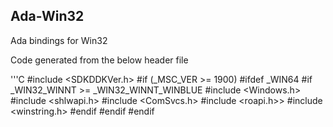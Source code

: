 ## Ada-Win32
Ada bindings for Win32

Code generated from the below header file

'''C
#include <SDKDDKVer.h>
#if (_MSC_VER >= 1900)
#ifdef _WIN64
#if _WIN32_WINNT >= _WIN32_WINNT_WINBLUE
#include <Windows.h>
#include <shlwapi.h>
#include <ComSvcs.h>
#include <roapi.h>>
#include <winstring.h>
#endif
#endif
#endif
```
